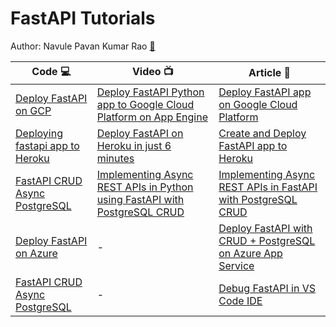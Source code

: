 # FastAPI Tutorials

Author: Navule Pavan Kumar Rao [🔗](https://bit.ly/3d17tZP)

| Code 💻 | Video 📺 | Article 📝 |
|----------|-------------|------|
| [Deploy FastAPI on GCP](https://github.com/windson/fastapi/tree/fastapi-deploy-google-cloud-platform) | [Deploy FastAPI Python app to Google Cloud Platform on App Engine](https://bit.ly/3g0VwFE) | [Deploy FastAPI app on Google Cloud Platform](https://bit.ly/3axKog8) |
| [Deploying fastapi app to Heroku](https://github.com/windson/fastapi/tree/fastapi-deploy-heroku) | [Deploy FastAPI on Heroku in just 6 minutes](http://bit.ly/3aO1g35) | [Create and Deploy FastAPI app to Heroku](http://bit.ly/2RD68jM) |
| [FastAPI CRUD Async PostgreSQL](https://github.com/windson/fastapi/tree/fastapi-postgresql-azure-deploy) | [Implementing Async REST APIs in Python using FastAPI with PostgreSQL CRUD](https://bit.ly/3j42qvf) | [Implementing Async REST APIs in FastAPI with PostgreSQL CRUD](https://bit.ly/2O6onvp) |
| [Deploy FastAPI on Azure](https://github.com/windson/fastapi/tree/fastapi-postgresql-azure-deploy) | - | [Deploy FastAPI with CRUD + PostgreSQL on Azure App Service](https://bit.ly/3gPntQ7) |
| [FastAPI CRUD Async PostgreSQL](https://github.com/windson/fastapi/tree/fastapi-postgresql-azure-deploy) | - | [Debug FastAPI in VS Code IDE](https://bit.ly/3hcXToY) |
